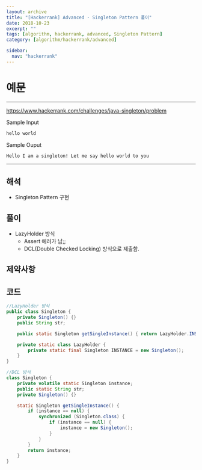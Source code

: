 ```yaml
---
layout: archive
title: "[Hackerrank] Advanced - Singleton Pattern 풀이"
date: 2018-10-23
excerpt: ""
tags: [algorithm, hackerrank, advanced, Singleton Pattern]
category: [algorithm/hackerrank/advanced]

sidebar:
  nav: "hackerrank"
---
```


# 예문

---

<https://www.hackerrank.com/challenges/java-singleton/problem>

Sample Input

```markdown
hello world
```

Sample Ouput

```markdown
Hello I am a singleton! Let me say hello world to you
```

---

## 해석

- Singleton Pattern 구현

## 풀이

- LazyHolder 방식
  - Assert 에러가 남;;
  - DCL(Double Checked Locking) 방식으로 제출함.

## 제약사항

## 코드

```java
//LazyHolder 방식
public class Singleton {
    private Singleton() {}
    public String str;

    public static Singleton getSingleInstance() { return LazyHolder.INSTANCE; }

    private static class LazyHolder {
        private static final Singleton INSTANCE = new Singleton();
    }
}

//DCL 방식
class Singleton {
    private volatile static Singleton instance;
    public static String str;
    private Singleton() {}

    static Singleton getSingleInstance() {
        if (instance == null) {
            synchronized (Singleton.class) {
                if (instance == null) {
                    instance = new Singleton();
                }
            }
        }
        return instance;
    }
}
```
